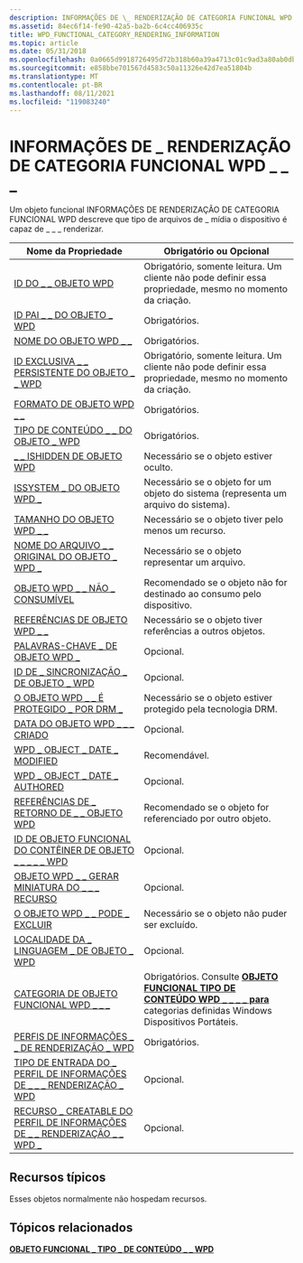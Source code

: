 ```yaml
---
description: INFORMAÇÕES DE \_ RENDERIZAÇÃO DE CATEGORIA FUNCIONAL WPD \_ \_ \_
ms.assetid: 84ec6f14-fe90-42a5-ba2b-6c4cc406935c
title: WPD_FUNCTIONAL_CATEGORY_RENDERING_INFORMATION
ms.topic: article
ms.date: 05/31/2018
ms.openlocfilehash: 0a0665d9918726495d72b318b60a39a4713c01c9ad3a80ab0dbe15be5fc87576
ms.sourcegitcommit: e858bbe701567d4583c50a11326e42d7ea51804b
ms.translationtype: MT
ms.contentlocale: pt-BR
ms.lasthandoff: 08/11/2021
ms.locfileid: "119083240"
---
```

# <a name="wpd_functional_category_rendering_information"></a>INFORMAÇÕES DE \_ RENDERIZAÇÃO DE CATEGORIA FUNCIONAL WPD \_ \_ \_

Um objeto funcional INFORMAÇÕES DE RENDERIZAÇÃO DE CATEGORIA FUNCIONAL WPD descreve que tipo de arquivos de \_ mídia o dispositivo é capaz de \_ \_ \_ renderizar.



| Nome da Propriedade                                                                                                         | Obrigatório ou Opcional                                                                                                                                   |
|-----------------------------------------------------------------------------------------------------------------------|--------------------------------------------------------------------------------------------------------------------------------------------------------|
| [ID DO \_ \_ OBJETO WPD](object-properties.md)                                                                | Obrigatório, somente leitura. Um cliente não pode definir essa propriedade, mesmo no momento da criação.                                                                         |
| [ID PAI \_ \_ DO OBJETO \_ WPD](object-properties.md)                                                 | Obrigatórios.                                                                                                                                              |
| [NOME DO OBJETO WPD \_ \_](object-properties.md)                                                            | Obrigatórios.                                                                                                                                              |
| [ID EXCLUSIVA \_ \_ PERSISTENTE DO OBJETO \_ \_ WPD](object-properties.md)                          | Obrigatório, somente leitura. Um cliente não pode definir essa propriedade, mesmo no momento da criação.                                                                         |
| [FORMATO DE OBJETO WPD \_ \_](object-properties.md)                                                        | Obrigatórios.                                                                                                                                              |
| [TIPO DE CONTEÚDO \_ \_ DO OBJETO \_ WPD](object-properties.md)                                           | Obrigatórios.                                                                                                                                              |
| [\_ \_ ISHIDDEN DE OBJETO WPD](object-properties.md)                                                    | Necessário se o objeto estiver oculto.                                                                                                                      |
| [ISSYSTEM \_ DO OBJETO WPD \_](object-properties.md)                                                    | Necessário se o objeto for um objeto do sistema (representa um arquivo do sistema).                                                                                  |
| [TAMANHO DO OBJETO WPD \_ \_](object-properties.md)                                                            | Necessário se o objeto tiver pelo menos um recurso.                                                                                                      |
| [NOME DO ARQUIVO \_ \_ ORIGINAL DO OBJETO \_ WPD \_](object-properties.md)                              | Necessário se o objeto representar um arquivo.                                                                                                              |
| [OBJETO WPD \_ \_ NÃO \_ CONSUMÍVEL](object-properties.md)                                       | Recomendado se o objeto não for destinado ao consumo pelo dispositivo.                                                                                  |
| [REFERÊNCIAS DE OBJETO WPD \_ \_](object-properties.md)                                                | Necessário se o objeto tiver referências a outros objetos.                                                                                                |
| [PALAVRAS-CHAVE \_ DE OBJETO WPD \_](object-properties.md)                                                    | Opcional.                                                                                                                                              |
| [ID DE \_ SINCRONIZAÇÃO \_ DE OBJETO \_ WPD](object-properties.md)                                                     | Opcional.                                                                                                                                              |
| [O OBJETO WPD \_ \_ É PROTEGIDO \_ POR DRM \_](object-properties.md)                                  | Necessário se o objeto estiver protegido pela tecnologia DRM.                                                                                                 |
| [DATA DO OBJETO WPD \_ \_ \_ CRIADO](object-properties.md)                                           | Opcional.                                                                                                                                              |
| [WPD \_ OBJECT \_ DATE \_ MODIFIED](object-properties.md)                                         | Recomendável.                                                                                                                                           |
| [WPD \_ OBJECT \_ DATE \_ AUTHORED](object-properties.md)                                         | Opcional.                                                                                                                                              |
| [REFERÊNCIAS DE \_ RETORNO DE \_ \_ OBJETO WPD](object-properties.md)                                                                | Recomendado se o objeto for referenciado por outro objeto.                                                                                             |
| [ID DE OBJETO FUNCIONAL DO CONTÊINER DE OBJETO \_ \_ \_ \_ \_ WPD](object-properties.md)     | Opcional.                                                                                                                                              |
| [OBJETO WPD \_ \_ GERAR MINIATURA DO \_ \_ \_ RECURSO](object-properties.md) | Opcional.                                                                                                                                              |
| [O OBJETO WPD \_ \_ PODE \_ EXCLUIR](object-properties.md)                                                                     | Necessário se o objeto não puder ser excluído.                                                                                                              |
| [LOCALIDADE DA \_ LINGUAGEM \_ DE OBJETO \_ WPD](object-properties.md)                                                                | Opcional.                                                                                                                                              |
| [CATEGORIA DE OBJETO FUNCIONAL WPD \_ \_ \_](miscellaneous-properties.md)                      | Obrigatórios. Consulte [**OBJETO FUNCIONAL TIPO DE CONTEÚDO WPD \_ \_ \_ \_ para**](wpd-content-type-functional-object.md) categorias definidas Windows Dispositivos Portáteis. |
| [PERFIS DE INFORMAÇÕES \_ \_ DE RENDERIZAÇÃO \_ WPD](miscellaneous-properties.md)              | Obrigatórios.                                                                                                                                              |
| [TIPO DE ENTRADA DO \_ PERFIL DE INFORMAÇÕES DE \_ \_ \_ RENDERIZAÇÃO \_ WPD](miscellaneous-properties.md)                                     | Opcional.                                                                                                                                              |
| [RECURSO \_ CREATABLE DO PERFIL DE INFORMAÇÕES DE \_ \_ RENDERIZAÇÃO \_ \_ WPD \_](miscellaneous-properties.md)                      | Opcional.                                                                                                                                              |



 

## <a name="typical-resources"></a>Recursos típicos

Esses objetos normalmente não hospedam recursos.

## <a name="related-topics"></a>Tópicos relacionados

<dl> <dt>

[**OBJETO FUNCIONAL \_ TIPO \_ DE CONTEÚDO \_ \_ WPD**](wpd-content-type-functional-object.md)
</dt> </dl>

 

 



